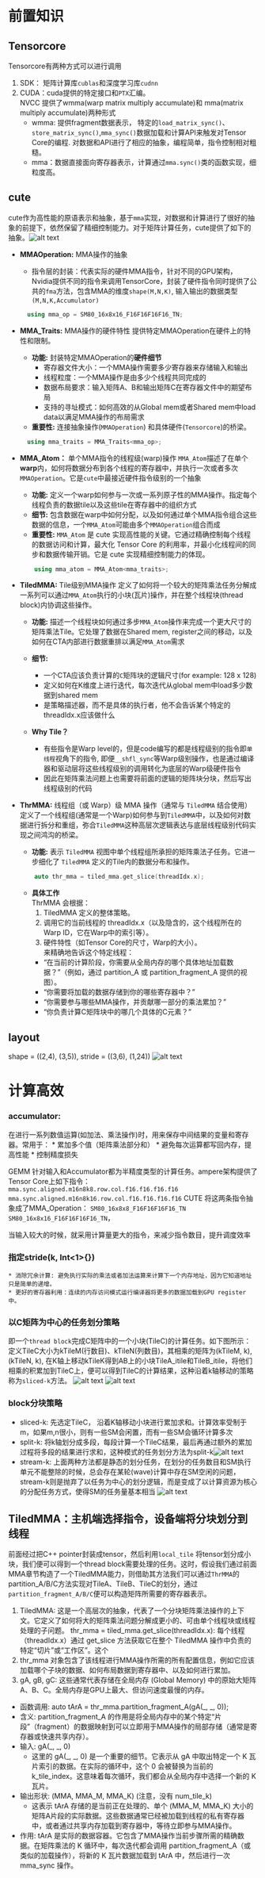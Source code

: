 # 前置知识
## Tensorcore
Tensorcore有两种方式可以进行调用
1. SDK： 矩阵计算库`cublas`和深度学习库`cudnn` 
2. CUDA：cuda提供的特定接口和`PTX`汇编。<br>
NVCC 提供了wmma(warp matrix multiply accumulate)和 mma(matrix multiply accumulate)两种形式
    * wmma: 提供fragment数据表示， 特定的`load_matrix_sync()`、`store_matrix_sync()`,`mma_sync()`数据加载和计算API来触发对Tensor Core的编程. 对数据和API进行了相应的抽象，编程简单，指令控制相对粗糙。
    * mma：数据直接面向寄存器表示，计算通过`mma.sync()`类的函数实现，细粒度高。
## cute
cute作为高性能的原语表示和抽象，基于`mma`实现，对数据和计算进行了很好的抽象的前提下，依然保留了精细控制能力。对于矩阵计算任务，cute提供了如下的抽象。![alt text](./pic/cute_abstract.png)
* __MMAOperation:__ MMA操作的抽象
    * 指令层的封装：代表实际的硬件MMA指令，针对不同的GPU架构，Nvidia提供不同的指令来调用TensorCore，封装了硬件指令同时提供了公共的`fma`方法，包含MMA的维度`shape(M,N,K)`, 输入输出的数据类型`(M,N,K,Accumulator)`
    ```c++
      using mma_op = SM80_16x8x16_F16F16F16F16_TN;
    ```
* __MMA_Traits:__ MMA操作的硬件特性
提供特定MMAOperation在硬件上的特性和限制。
    * __功能:__ 封装特定MMAOperation的**硬件细节** 
        * 寄存器文件大小：一个MMA操作需要多少寄存器来存储输入和输出
        * 线程粒度：一个MMA操作是由多少个线程共同完成的
        * 数据布局要求：输入矩阵A、B和输出矩阵C在寄存器文件中的期望布局
        * 支持的寻址模式：如何高效的从Global mem或者Shared mem中load data以满足MMA操作的布局需求  
    * __重要性:__ 连接抽象操作(`MMAOperation`) 和具体硬件(`Tensorcore`)的桥梁。
    ```c++ 
      using mma_traits = MMA_Traits<mma_op>;
    ```
* __MMA_Atom：__ 单个MMA指令的线程级(warp)操作
`MMA_Atom`描述了在单个**warp**内，如何将数据分布到各个线程的寄存器中，并执行一次或者多次`MMAOperation`。它是`cute`中最接近硬件指令级别的一个抽象
    * __功能:__ 定义一个warp如何参与一次或一系列原子性的MMA操作。指定每个线程负责的数据tile以及这些tile在寄存器中的组织方式
    * __细节:__ 包含数据在warp中如何分配，以及如何通过单个MMA指令组合这些数据的信息，一个`MMA_Atom`可能由多个`MMAOperation`组合而成
    * __重要性:__ `MMA_Atom` 是 cute 实现高性能的关键。它通过精确控制每个线程的数据访问和计算，最大化 Tensor Core 的利用率，并最小化线程间的同步和数据传输开销。它是 cute 实现精细控制能力的体现。
    ```c++
        using mma_atom = MMA_Atom<mma_traits>;
    ```
* __TiledMMA:__ Tile级别MMA操作
定义了如何将一个较大的矩阵乘法任务分解成一系列可以通过`MMA_Atom`执行的小块(瓦片)操作，并在整个线程块(thread block)内协调这些操作。
    * __功能:__ 描述一个线程块如何通过多步`MMA_Atom`操作来完成一个更大尺寸的矩阵乘法Tile。它处理了数据在Shared mem, register之间的移动，以及如何在CTA内部进行数据重排以满足`MMA_Atom`需求
    * __细节:__ 
        * 一个CTA应该负责计算的`C`矩阵块的逻辑尺寸(for example: 128 x 128)
        * 定义如何在K维度上进行迭代，每次迭代从global mem中load多少数据到shared mem
        * 是策略描述器，而不是具体的执行者，他不会告诉某个特定的threadIdx.x应该做什么

    * __Why Tile？__
        * 有些指令是Warp level的，但是code编写的都是线程级别的指令即`单线程`视角下的指令, 即便`__shfl_sync`等Warp级别操作，也是通过编译器和驱动层将这些线程级别的调用转化为底层的Warp级硬件指令
        * 因此在矩阵乘法问题上也需要将前面的逻辑的矩阵块分块，然后写出线程级别的代码 

* __ThrMMA:__ 线程组（或 Warp）级 MMA 操作（通常与 `TiledMMA` 结合使用）
定义了一个线程组(通常是一个Warp)如何参与到`TiledMMA`中，以及如何对数据进行拆分和重组，弥合`TiledMMA`这种高层次逻辑表达与底层线程级别代码实现之间鸿沟的桥梁。
    * __功能:__ 表示 `TiledMMA` 视图中单个线程组所承担的矩阵乘法子任务。它进一步细化了 `TiledMMA` 定义的Tile内的数据分布和操作。
    ```c++
        auto thr_mma = tiled_mma.get_slice(threadIdx.x);
    ```
    * __具体工作__ <br>
    ThrMMA 会根据：<br>
        1. TiledMMA 定义的整体策略。
        2. 调用它的当前线程的 threadIdx.x（以及隐含的，这个线程所在的Warp ID，它在Warp中的索引等）。
        3. 硬件特性（如Tensor Core的尺寸，Warp的大小）。<br>
        来精确地告诉这个特定线程：<br>
        * “在当前的计算阶段，你需要从全局内存的哪个具体地址加载数据？”（例如，通过 partition_A 或 partition_fragment_A 提供的视图）。
        * “你需要将加载的数据存储到你的哪些寄存器中？”
        * “你需要参与哪些MMA操作，并贡献哪一部分的乘法累加？”
        * “你负责计算C矩阵块中的哪几个具体的C元素？”



## layout
shape = ((2,4), (3,5)), stride = ((3,6), (1,24))
![alt text](./pic/ca848fccdaf7d35bb75260c28f97f5c0.png)
# 计算高效
### accumulator: 
在进行一系列数值运算(如加法、乘法操作)时，用来保存中间结果的变量和寄存器。常用于：
    * 累加多个值（矩阵乘法部分和）
    * 避免每次运算都写回内存，提高性能
    * 控制精度损失 </br>

GEMM 针对输入和Accumulator都为半精度类型的计算任务。ampere架构提供了Tensor Core上如下指令：
`mma.sync.aligned.m16n8k8.row.col.f16.f16.f16.f16` <br>
`mma.sync.aligned.m16n8k16.row.col.f16.f16.f16.f16`
CUTE 将这两条指令抽象成了MMA_Operation：
`SM80_16x8x8_F16F16F16F16_TN` <br>
`SM80_16x8x16_F16F16F16F16_TN`，

当输入较大的时候，就采用计算量更大的指令，来减少指令数目，提升调度效率

### 指定stride(k, Int<1>{}) 
    * 消除冗余计算: 避免执行实际的乘法或者加法运算来计算下一个内存地址，因为它知道地址只是简单的递增。
    * 更好的寄存器利用：连续的内存访问模式运行编译器将更多的数据加载到GPU register中。

### 以C矩阵为中心的任务划分策略
即一个`thread block`完成C矩阵中的一个小块(TileC)的计算任务。如下图所示：定义TileC大小为kTileM(行数目)、kTileN(列数目)，其相乘的矩阵为(kTileM, k), (kTileN, k), 在K轴上移动kTileK得到AB上的小块TileA_itile和TileB_itile，将他们相乘的积累加到TileC上，便可以得到TileC的计算结果，这种沿着k轴移动的策略称为`sliced-k`方法。
![alt text](./pic/image-1.png)
![alt text](./pic/image.png)

### block分块策略
* sliced-k: 先选定TileC， 沿着K轴移动小块进行累加求和。计算效率受制于m，如果m,n很小，则有一些SM会闲置，而有一些SM会循环计算多次
* split-k: 将k轴划分成多段，每段计算一个TileC结果，最后再通过额外的累加过程将多段的结果进行求和，这种模式的任务划分方法为split-k![alt text](./pic/image-2.png)
* stream-k: 上面两种方法都是静态的划分任务，在划分的任务数目和SM执行单元不能整除的时候，总会存在某轮(wave)计算中存在SM空闲的问题，stream-k则是抛弃了以任务为中心的划分逻辑，而是变成了以计算资源为核心的分配任务方式，使得SM的任务量基本相当
![alt text](./pic/image-3.png)

## TiledMMA：主机端选择指令，设备端将分块划分到线程
前面经过把C++ pointer封装成tensor，然后利用`local_tile` 将tensor划分成小块，我们便可以得到一个thread block需要处理的任务。这时，假设我们通过前面MMA章节构造了一个TiledMMA能力，则借助其方法我们可以通过`ThrMMA`的partition_A/B/C方法实现对TileA、TileB、TileC的划分，通过`partition_fragment_A/B/C`便可以构造矩阵所需要的寄存器表示。

1. TiledMMA: 这是一个高层次的抽象，代表了一个分块矩阵乘法操作的上下文。它定义了如何将大的矩阵乘法问题分解成更小的、可由单个线程块或线程处理的子问题。
thr_mma = tiled_mma.get_slice(threadIdx.x): 每个线程（threadIdx.x）通过 get_slice 方法获取它在整个 TiledMMA 操作中负责的特定“切片”或“工作区”。这个 
2. thr_mma 对象包含了该线程进行MMA操作所需的所有配置信息，例如它应该加载哪个子块的数据、如何布局数据到寄存器中、以及如何进行累加。
3. gA, gB, gC: 这些通常代表存储在全局内存 (Global Memory) 中的原始大矩阵A、B、C。全局内存是GPU上最大、但访问速度最慢的内存。

* 函数调用: auto tArA = thr_mma.partition_fragment_A(gA(_, _, 0));
* 含义: partition_fragment_A 的作用是将全局内存中的某个特定“片段”（fragment）的数据映射到可以立即用于MMA操作的局部存储（通常是寄存器或快速共享内存）。
* 输入: gA(_, _, 0)
    * 这里的 gA(_, _, 0) 是一个重要的细节。它表示从 gA 中取出特定一个 K 瓦片索引的数据。在实际的循环中，这个 0 会被替换为当前的 k_tile_index。这意味着每次循环，我们都会从全局内存中选择一个新的 K 瓦片。
* 输出形状: (MMA, MMA_M, MMA_K) (注意，没有 num_tile_k)
    * 这表示 tArA 存储的是当前正在处理的、单个 (MMA_M, MMA_K) 大小的矩阵A片段的实际数据。这些数据通常已经被加载到线程的私有寄存器中，或者通过共享内存加载到寄存器中，等待立即参与MMA操作。
* 作用: tArA 是实际的数据容器。它包含了MMA操作当前步骤所需的精确数据。在矩阵乘法的 K 循环中，每次迭代都会调用 partition_fragment_A（或类似的加载操作），将新的 K 瓦片数据加载到 tArA 中，然后进行一次 mma_sync 操作。